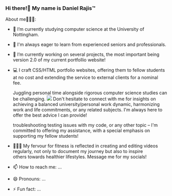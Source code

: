 ### Hi there!👋 My name is Daniel Rajis™️




About me🚶🏾‍♂️:
- 🌱 I’m currently studying computer science at the University of Nottingham.
- 🧠 I'm always eager to learn from experienced seniors and professionals.
- 🔭 I’m currently working on several projects, the most important being version 2.0 of my current portfollio website!
- 💻 I craft CSS/HTML portfolio websites, offering them to fellow students at no cost and extending the service to external clients for a 
     nominal fee. 

  Juggling personal time alongside rigorous computer science studies can be challenging. ![](bartstudy.gif) Don't hesitate to connect with me for insights 
     on achieving a balanced university/personal work dynamic, harmonizing work and life commitments, or any related subjects. I'm always 
     here to offer the best advice I can provide!  
     
     
     
     troubleshooting testing issues with my code, or any other topic – I'm committed to offering my assistance, with a special emphasis on 
     supporting my fellow students!

- 🏋🏾‍♂️ My fervour for fitness is reflected in creating and editing videos regularly, not only to document my journey but also to inspire     
     others towards healthier lifestyles. Message me for my socials!

- 📫 How to reach me: ...
- 😄 Pronouns: ...
- ⚡ Fun fact: ...

